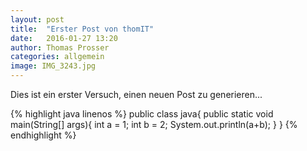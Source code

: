 ```yaml
---
layout: post
title:  "Erster Post von thomIT"
date:   2016-01-27 13:20
author: Thomas Prosser
categories: allgemein
image: IMG_3243.jpg
---
```


Dies ist ein erster Versuch, einen neuen Post zu generieren...

{% highlight java linenos %}    public class java{
      public static void main(String[] args){
       int a = 1;
       int b = 2;
       System.out.println(a+b);
     }
    }
{% endhighlight %}
